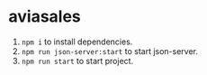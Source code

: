# aviasales
1. `npm i` to install dependencies.
2. `npm run json-server:start` to start json-server.
3. `npm run start` to start project.
